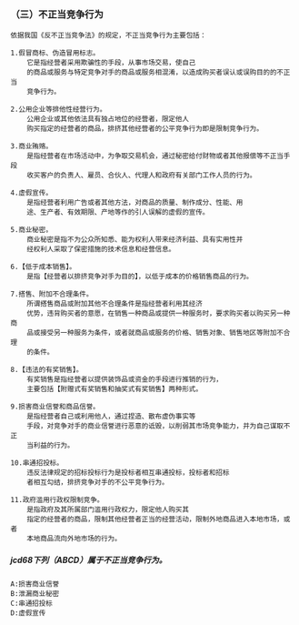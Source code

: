 ### （三）不正当竞争行为
    依据我国《反不正当竞争法》的规定，不正当竞争行为主要包括：

    1.假冒商标、伪造冒用标志。
        它是指经营者采用欺骗性的手段，从事市场交易，使自己
        的商品或服务与特定竞争对手的商品或服务相混淆，以造成购买者误认或误购目的的不正当
        竞争行为。
        
    2.公用企业等排他性经营行为。
        公用企业或其他依法具有独占地位的经营者，限定他人
        购买指定的经营者的商品，排挤其他经营者的公平竞争行为即是限制竞争行为。
        
    3.商业贿赂。
        是指经营者在市场活动中，为争取交易机会，通过秘密给付财物或者其他报偿等不正当手段
        收买客户的负责人、雇员、合伙人、代理人和政府有关部门工作人员的行为。
        
    4.虚假宣传。
        是指经营者利用广告或者其他方法，对商品的质量、制作成分、性能、用
        途、生产者、有效期限、产地等作的引人误解的虚假的宣传。
        
    5.商业秘密。
        商业秘密是指不为公众所知悉、能为权利人带来经济利益、具有实用性并
        经权利人采取了保密措施的技术信息和经营信息。
        
    6.【低于成本销售】。
        是指【经营者以排挤竞争对手为目的】，以低于成本的价格销售商品的行为。
        
    7.搭售、附加不合理条件。
        所谓搭售商品或附加其他不合理条件是指经营者利用其经济
        优势，违背购买者的意愿，在销售一种商品或提供一种服务时，要求购买者以购买另一种商
        品或接受另一种服务为条件，或者就商品或服务的价格、销售对象、销售地区等附加不合理
        的条件。
        
    8.【违法的有奖销售】。
        有奖销售是指经营者以提供装饰品或资金的手段进行推销的行为，
        主要包括【附赠式有奖销售和抽奖式有奖销售】两种形式。
        
    9.损害商业信誉和商品信誉。
        是指经营者自己或利用他人，通过捏造、散布虚伪事实等
        手段，对竞争对手的商业信誉进行恶意的诋毁，以削弱其市场竞争能力，并为自己谋取不正
        当利益的行为。
        
    10.串通招投标。
        违反法律规定的招标投标行为是投标者相互串通投标，投标者和招标
        者相互勾结，排挤竞争对手的不公平竞争行为。
        
    11.政府滥用行政权限制竞争。
        是指政府及其所属部门滥用行政权力，限定他人购买其
        指定的经营者的商品，限制其他经营者正当的经营活动，限制外地商品进入本地市场，或者
        本地商品流向外地市场的行为。


##### jcd68下列（ABCD）属于不正当竞争行为。
    A:损害商业信誉
    B:泄漏商业秘密
    C:串通招投标
    D:虚假宣传



























